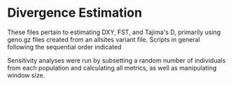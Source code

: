 # Divergence Estimation

These files pertain to estimating DXY, FST, and Tajima's D, primarily using geno.gz files created from an allsites variant file. Scripts in general following the sequential order indicated

Sensitivity analyses were run by subsetting a random number of individuals from each population and calculating all metrics, as well as manipulating window size.


